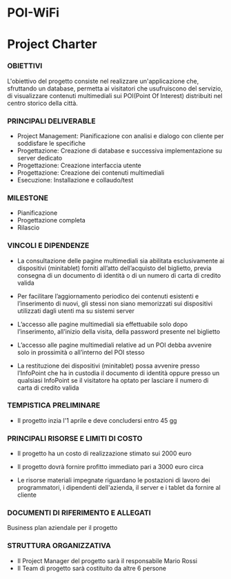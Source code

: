 # POI-WiFi

# Project Charter

### OBIETTIVI
L'obiettivo del progetto consiste nel realizzare un'applicazione che, sfruttando 	un database, permetta ai visitatori che usufruiscono del servizio, di visualizzare 	contenuti multimediali sui POI(Point Of Interest) distribuiti nel centro storico 	della città.

### PRINCIPALI DELIVERABLE
- Project Management: Pianificazione con analisi e dialogo con cliente per soddisfare le
   specifiche
- Progettazione: Creazione di database e successiva implementazione su server dedicato
- Progettazione: Creazione interfaccia utente
- Progettazione: Creazione dei contenuti multimediali 
- Esecuzione: Installazione e collaudo/test 

### MILESTONE
- Pianificazione
- Progettazione completa
- Rilascio 

### VINCOLI E DIPENDENZE
- La consultazione delle pagine multimediali sia abilitata esclusivamente ai dispositivi (minitablet) forniti all’atto dell’acquisto del biglietto, previa consegna di un documento di identità o di un numero di carta di credito valida

- Per facilitare l’aggiornamento periodico dei contenuti esistenti e l’inserimento di nuovi, gli stessi non siano memorizzati sui dispositivi utilizzati dagli utenti ma su sistemi server

- L’accesso alle pagine multimediali sia effettuabile solo dopo l’inserimento, all’inizio della visita, della password presente nel biglietto

- L’accesso alle pagine multimediali relative ad un POI debba avvenire solo in prossimità o all’interno del POI stesso

- La restituzione dei dispositivi (minitablet) possa avvenire presso l’InfoPoint che ha in custodia il documento di identità oppure presso un qualsiasi InfoPoint se il visitatore ha optato per lasciare il numero di carta di credito valida

### TEMPISTICA PRELIMINARE
- Il progetto inzia l'1 aprile e deve concludersi entro 45 gg 

### PRINCIPALI RISORSE E LIMITI DI COSTO
- Il progetto ha un costo di realizzazione stimato sui 2000 euro

- Il progetto dovrà fornire profitto immediato pari a 3000 euro circa

- Le risorse materiali impegnate riguardano le postazioni di lavoro dei programmatori, i dipendenti dell'azienda, il server e i tablet da fornire al cliente

### DOCUMENTI DI RIFERIMENTO E ALLEGATI
Business plan aziendale per il progetto

### STRUTTURA ORGANIZZATIVA
- Il Project Manager del progetto sarà il responsabile Mario Rossi
- Il Team di progetto sarà costituito da altre 6 persone

